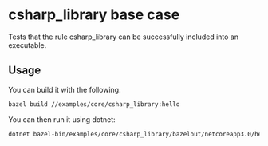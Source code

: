 # csharp_library base case

Tests that the rule csharp_library can be successfully included into an executable.

## Usage

You can build it with the following:

```bash
bazel build //examples/core/csharp_library:hello
```

You can then run it using dotnet:

```bash
dotnet bazel-bin/examples/core/csharp_library/bazelout/netcoreapp3.0/hello.exe
```
